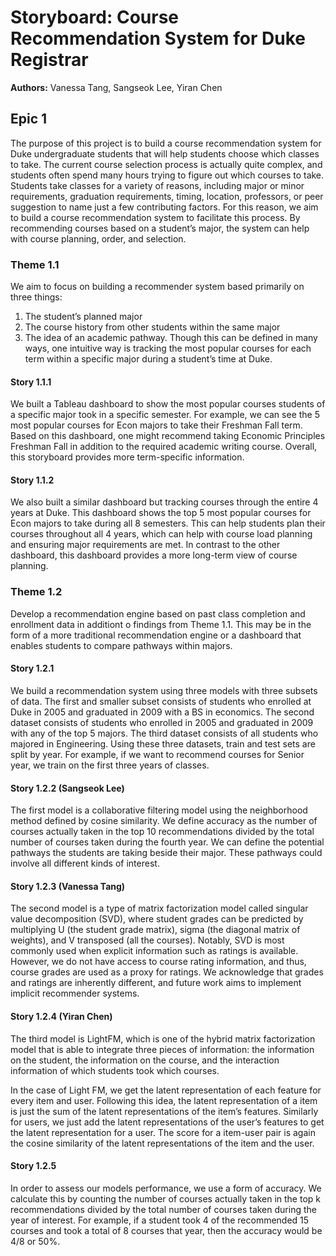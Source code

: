 # Storyboard: Course Recommendation System for Duke Registrar

**Authors:**
Vanessa Tang, Sangseok Lee, Yiran Chen

## Epic 1
The purpose of this project is to build a course recommendation system for Duke undergraduate students that will help students choose which classes to take. The current course selection process is actually quite complex, and students often spend many hours trying to figure out which courses to take. Students take classes for a variety of reasons, including major or minor requirements, graduation requirements, timing, location, professors, or peer suggestion to name just a few contributing factors. For this reason, we aim to build a course recommendation system to facilitate this process. By recommending courses based on a student’s major, the system can help with course planning, order, and selection. 

### Theme 1.1

We aim to focus on building a recommender system based primarily on three things: 
1. The student’s planned major 
2. The course history from other students within the same major
3. The idea of an academic pathway. Though this can be defined in many ways, one intuitive way is tracking the most popular courses for each term within a specific major during a student’s time at Duke.


#### Story 1.1.1
We built a Tableau dashboard to show the most popular courses students of a specific major took in a specific semester. For example, we can see the 5 most popular courses for Econ majors to take their Freshman Fall term. Based on this dashboard, one might recommend taking Economic Principles Freshman Fall in addition to the required academic writing course. Overall, this storyboard provides more term-specific information.


#### Story 1.1.2

We also built a similar dashboard but tracking courses through the entire 4 years at Duke. This dashboard shows the top 5 most popular courses for Econ majors to take during all 8 semesters. This can help students plan their courses throughout all 4 years, which can help with course load planning and ensuring major requirements are met. In contrast to the other dashboard, this dashboard provides a more long-term view of course planning.

### Theme 1.2

Develop a recommendation engine based on past class completion and enrollment data in additiont o findings from Theme 1.1. This may be in the form of a more traditional recommendation engine or a dashboard that enables students to compare pathways within majors.

#### Story 1.2.1

We build a recommendation system using three models with three subsets of data. The first and smaller subset consists of students who enrolled at Duke in 2005 and graduated in 2009 with a BS in economics. The second dataset consists of students who enrolled in 2005 and graduated in 2009 with any of the top 5 majors. The third dataset consists of all students who majored in Engineering. Using these three datasets, train and test sets are split by year. For example, if we want to recommend courses for Senior year, we train on the first three years of classes.

#### Story 1.2.2 (Sangseok Lee)

The first model is a collaborative filtering model using the neighborhood method defined by cosine similarity. We define accuracy as the number of courses actually taken in the top 10 recommendations divided by the total number of courses taken during the fourth year. We can define the potential pathways the students are taking beside their major. These pathways could involve all different kinds of interest.

#### Story 1.2.3 (Vanessa Tang)

The second model is a type of matrix factorization model called singular value decomposition (SVD), where student grades can be predicted by multiplying U (the student grade matrix), sigma (the diagonal matrix of weights), and V transposed (all the courses). Notably, SVD is most commonly used when explicit information such as ratings is available. However, we do not have access to course rating information, and thus, course grades are used as a proxy for ratings. We acknowledge that grades and ratings are inherently different, and future work aims to implement implicit recommender systems.

#### Story 1.2.4 (Yiran Chen)

The third model is LightFM, which is one of the hybrid matrix factorization model that is able to integrate three pieces of information: the information on the student, the information on the course, and the interaction information of which students took which courses. 

In the case of Light FM, we get the latent representation of each feature for every item and user. Following this idea, the latent representation of a item is just the sum of the latent representations of the item’s features. Similarly for users, we just add the latent representations of the user’s features to get the latent representation for a user. The score for a item-user pair is again the cosine similarity of the latent representations of the item and the user.

#### Story 1.2.5 
In order to assess our models performance, we use a form of accuracy. We calculate this by counting the number of courses actually taken in the top k recommendations divided by the total number of courses taken during the year of interest. For example, if a student took 4 of the recommended 15 courses and took a total of 8 courses that year, then the accuracy would be 4/8 or 50%.
